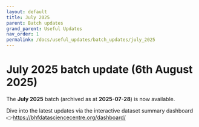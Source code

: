 ```yaml
---
layout: default
title: July 2025
parent: Batch updates
grand_parent: Useful Updates
nav_order: 1
permalink: /docs/useful_updates/batch_updates/july_2025
---
```

# July 2025 batch update (6th August 2025)

The **July 2025** batch (archived as at **2025-07-28**) is now available.

Dive into the latest updates via the interactive dataset summary dashboard  
👉https://bhfdatasciencecentre.org/dashboard/


